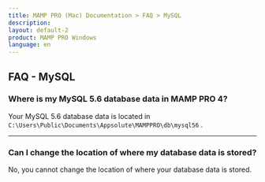 ```yaml
---
title: MAMP PRO (Mac) Documentation > FAQ > MySQL
description: 
layout: default-2
product: MAMP PRO Windows
language: en
---
```


## FAQ - MySQL

### Where is my MySQL 5.6 database data in MAMP PRO 4?

Your MySQL 5.6 database data is located in  `C:\Users\Public\Documents\Appsolute\MAMPPRO\db\mysql56` .

---

### Can I change the location of where my database data is stored?

No, you cannot change the location of where your database data is stored. 


